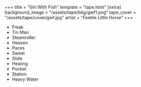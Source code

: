 +++
title = "Girl With Fish"
template = "tape.html"
[extra]
background_image = "/assets/tape/bkg/gwf1.png"
tape_cover = "/assets/tape/cover/gwf.jpg"
artist = "Feeble Little Horse"
+++

- Freak
- Tin Man
- Steamroller
- Heaven
- Paces
- Sweet
- Slide
- Healing
- Pocket
- Station
- Heavy Water

